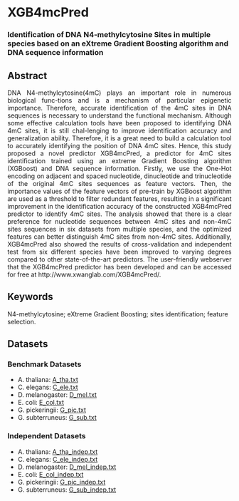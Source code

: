 # XGB4mcPred

### Identification of DNA N4-methylcytosine Sites in multiple species based on an eXtreme Gradient Boosting algorithm and DNA sequence information


## Abstract
<p align="justify">DNA N4-methylcytosine(4mC) plays an important role in numerous biological func-tions and is a mechanism of particular epigenetic importance. Therefore, accurate identification of the 4mC sites in DNA sequences is necessary to understand the functional mechanism. Although some effective calculation tools have been proposed to identifying DNA 4mC sites, it is still chal-lenging to improve identification accuracy and generalization ability. Therefore, it is a great need to build a calculation tool to accurately identifying the position of DNA 4mC sites. Hence, this study proposed a novel predictor XGB4mcPred, a predictor for 4mC sites identification trained using an extreme Gradient Boosting algorithm (XGBoost) and DNA sequence information. Firstly, we use the One-Hot encoding on adjacent and spaced nucleotide, dinucleotide and trinucleotide of the original 4mC sites sequences as feature vectors. Then, the importance values of the feature vectors of pre-train by XGBoost algorithm are used as a threshold to filter redundant features, resulting in a significant improvement in the identification accuracy of the constructed XGB4mcPred predictor to identify 4mC sites. The analysis showed that there is a clear preference for nucleotide sequences between 4mC sites and non-4mC sites sequences in six datasets from multiple species, and the optimized features can better distinguish 4mC sites from non-4mC sites. Additionally, XGB4mcPred also showed the results of cross-validation and independent test from six different species have been improved to varying degrees compared to other state-of-the-art predictors. The user-friendly webserver that the XGB4mcPred predictor has been developed and can be accessed for free at http://www.xwanglab.com/XGB4mcPred/.</p>

## Keywords

N4-methylcytosine; eXtreme Gradient Boosting; sites identification; feature selection.

## Datasets

### Benchmark Datasets
- A. thaliana: [A_tha.txt](https://github.com/lyn-007/XGB4mcPred/blob/main/Benchmark%20Datasets/A_tha.txt)
- C. elegans: [C_ele.txt](https://github.com/lyn-007/XGB4mcPred/blob/main/Benchmark%20Datasets/C_ele.txt)
- D. melanogaster: [D_mel.txt](https://github.com/lyn-007/XGB4mcPred/blob/main/Benchmark%20Datasets/D_mel.txt)
- E. coli: [E_col.txt](https://github.com/lyn-007/XGB4mcPred/blob/main/Benchmark%20Datasets/E_col.txt)
- G. pickeringii: [G_pic.txt](https://github.com/lyn-007/XGB4mcPred/blob/main/Benchmark%20Datasets/G_pic.txt)
- G. subterruneus: [G_sub.txt](https://github.com/lyn-007/XGB4mcPred/blob/main/Benchmark%20Datasets/G_sub.txt)


### Independent Datasets
- A. thaliana: [A_tha_indep.txt](https://github.com/lyn-007/XGB4mcPred/blob/main/Independent%20Datasets/A_tha_indep.txt)
- C. elegans: [C_ele_indep.txt](https://github.com/lyn-007/XGB4mcPred/blob/main/Independent%20Datasets/C_ele_indep.txt)
- D. melanogaster: [D_mel_indep.txt](https://github.com/lyn-007/XGB4mcPred/blob/main/Independent%20Datasets/D_mel_indep.txt)
- E. coli: [E_col_indep.txt](https://github.com/lyn-007/XGB4mcPred/blob/main/Independent%20Datasets/E_col_indep.txt)
- G. pickeringii: [G_pic_indep.txt](https://github.com/lyn-007/XGB4mcPred/blob/main/Independent%20Datasets/G_pic_indep.txt)
- G. subterruneus: [G_sub_indep.txt](https://github.com/lyn-007/XGB4mcPred/blob/main/Independent%20Datasets/G_sub_indep.txt)


